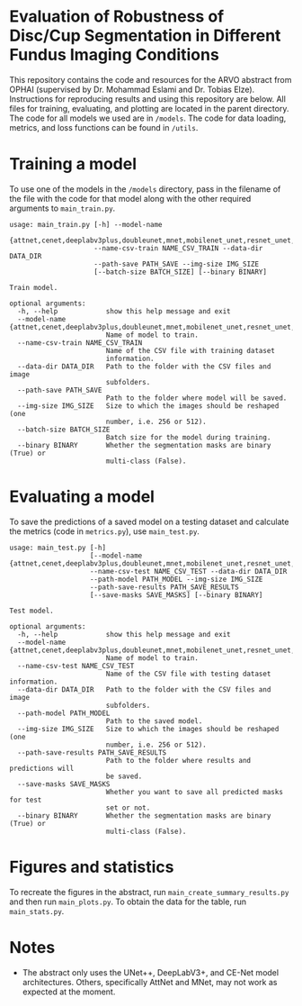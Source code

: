 # Evaluation of Robustness of Disc/Cup Segmentation in Different Fundus Imaging Conditions
This repository contains the code and resources for the ARVO abstract from OPHAI (supervised by Dr. Mohammad Eslami and Dr. Tobias Elze). Instructions for reproducing results and using this repository are below. All files for training, evaluating, and plotting are located in the parent directory. The code for all models we used are in `/models`. The code for data loading, metrics, and loss functions can be found in `/utils`.

# Training a model
To use one of the models in the `/models` directory, pass in the filename of the file with the code for that model along with the other required arguments to `main_train.py`.

```
usage: main_train.py [-h] --model-name
                     {attnet,cenet,deeplabv3plus,doubleunet,mnet,mobilenet_unet,resnet_unet,resunet,unet,unetpp}
                     --name-csv-train NAME_CSV_TRAIN --data-dir DATA_DIR
                     --path-save PATH_SAVE --img-size IMG_SIZE
                     [--batch-size BATCH_SIZE] [--binary BINARY]

Train model.

optional arguments:
  -h, --help            show this help message and exit
  --model-name {attnet,cenet,deeplabv3plus,doubleunet,mnet,mobilenet_unet,resnet_unet,resunet,unet,unetpp}
                        Name of model to train.
  --name-csv-train NAME_CSV_TRAIN
                        Name of the CSV file with training dataset
                        information.
  --data-dir DATA_DIR   Path to the folder with the CSV files and image
                        subfolders.
  --path-save PATH_SAVE
                        Path to the folder where model will be saved.
  --img-size IMG_SIZE   Size to which the images should be reshaped (one
                        number, i.e. 256 or 512).
  --batch-size BATCH_SIZE
                        Batch size for the model during training.
  --binary BINARY       Whether the segmentation masks are binary (True) or
                        multi-class (False).
```

# Evaluating a model
To save the predictions of a saved model on a testing dataset and calculate the metrics (code in `metrics.py`), use `main_test.py`.

```
usage: main_test.py [-h]
                    [--model-name {attnet,cenet,deeplabv3plus,doubleunet,mnet,mobilenet_unet,resnet_unet,resunet,unet,unetpp}] 
                    --name-csv-test NAME_CSV_TEST --data-dir DATA_DIR
                    --path-model PATH_MODEL --img-size IMG_SIZE
                    --path-save-results PATH_SAVE_RESULTS
                    [--save-masks SAVE_MASKS] [--binary BINARY]

Test model.

optional arguments:
  -h, --help            show this help message and exit
  --model-name {attnet,cenet,deeplabv3plus,doubleunet,mnet,mobilenet_unet,resnet_unet,resunet,unet,unetpp}
                        Name of model to train.
  --name-csv-test NAME_CSV_TEST
                        Name of the CSV file with testing dataset information.
  --data-dir DATA_DIR   Path to the folder with the CSV files and image
                        subfolders.
  --path-model PATH_MODEL
                        Path to the saved model.
  --img-size IMG_SIZE   Size to which the images should be reshaped (one
                        number, i.e. 256 or 512).
  --path-save-results PATH_SAVE_RESULTS
                        Path to the folder where results and predictions will
                        be saved.
  --save-masks SAVE_MASKS
                        Whether you want to save all predicted masks for test
                        set or not.
  --binary BINARY       Whether the segmentation masks are binary (True) or
                        multi-class (False).
```

# Figures and statistics
To recreate the figures in the abstract, run `main_create_summary_results.py` and then run `main_plots.py`. To obtain the data for the table, run `main_stats.py`.

# Notes
- The abstract only uses the UNet++, DeepLabV3+, and CE-Net model architectures. Others, specifically AttNet and MNet, may not work as expected at the moment.